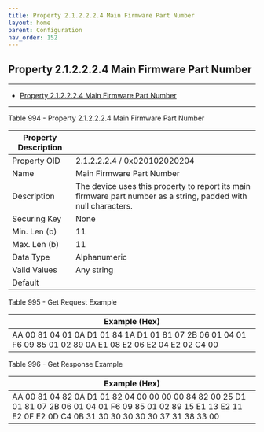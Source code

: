 ```yaml
---
title: Property 2.1.2.2.2.4 Main Firmware Part Number
layout: home
parent: Configuration
nav_order: 152
---
```


## Property 2.1.2.2.2.4 Main Firmware Part Number

---

- [Property 2.1.2.2.2.4 Main Firmware Part Number](#property-212224-main-firmware-part-number)

---


Table 994 - Property 2.1.2.2.2.4 Main Firmware Part Number

| Property Description |  |
|----|----|
| Property OID | 2.1.2.2.2.4 / 0x020102020204 |
| Name | Main Firmware Part Number |
| Description | The device uses this property to report its main firmware part number as a string, padded with null characters. |
| Securing Key | None |
| Min. Len (b) | 11 |
| Max. Len (b) | 11 |
| Data Type | Alphanumeric |
| Valid Values | Any string |
| Default |  |

Table 995 - Get Request Example

| Example (Hex) |
|----|
| AA 00 81 04 01 0A D1 01 84 1A D1 01 81 07 2B 06 01 04 01 F6 09 85 01 02 89 0A E1 08 E2 06 E2 04 E2 02 C4 00 |

Table 996 - Get Response Example

| Example (Hex) |
|----|
| AA 00 81 04 82 0A D1 01 82 04 00 00 00 00 84 82 00 25 D1 01 81 07 2B 06 01 04 01 F6 09 85 01 02 89 15 E1 13 E2 11 E2 0F E2 0D C4 0B 31 30 30 30 30 30 37 31 38 33 00 |

##